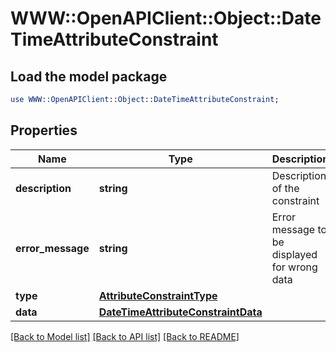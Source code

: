 # WWW::OpenAPIClient::Object::DateTimeAttributeConstraint

## Load the model package
```perl
use WWW::OpenAPIClient::Object::DateTimeAttributeConstraint;
```

## Properties
Name | Type | Description | Notes
------------ | ------------- | ------------- | -------------
**description** | **string** | Description of the constraint | [optional] 
**error_message** | **string** | Error message to be displayed for wrong data | [optional] 
**type** | [**AttributeConstraintType**](AttributeConstraintType.md) |  | 
**data** | [**DateTimeAttributeConstraintData**](DateTimeAttributeConstraintData.md) |  | [optional] 

[[Back to Model list]](../README.md#documentation-for-models) [[Back to API list]](../README.md#documentation-for-api-endpoints) [[Back to README]](../README.md)


